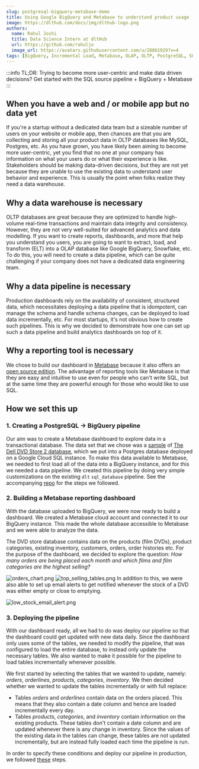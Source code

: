 ```yaml
---
slug: postgresql-bigquery-metabase-demo
title: Using Google BigQuery and Metabase to understand product usage
image: https://dlthub.com/docs/img/dlthub-logo.png
authors:
  name: Rahul Joshi
  title: Data Science Intern at dltHub
  url: https://github.com/rahuljo
  image_url: https://avatars.githubusercontent.com/u/28861929?v=4
tags: [BigQuery, Incremental Load, Metabase, OLAP, OLTP, PostgreSQL, SQL source pipeline]
---  
```

:::info
TL;DR: Trying to become more user-centric and make data driven decisions? Get started with the SQL source pipeline + BigQuery + Metabase
:::
## When you have a web and / or mobile app but no data yet

If you're a startup without a dedicated data team but a sizeable number of users on your website or mobile app, then chances are that you are collecting and storing all your product data in OLTP databases like MySQL, Postgres, etc. As you have grown, you have likely been aiming to become more user-centric, yet you find that no one at your company has information on what your users do or what their experience is like. Stakeholders should be making data-driven decisions, but they are not yet because they are unable to use the existing data to understand user behavior and experience. This is usually the point when folks realize they need a data warehouse.

## Why a data warehouse is necessary

OLTP databases are great because they are optimized to handle high-volume real-time transactions and maintain data integrity and consistency. However, they are not very well-suited for advanced analytics and data modelling. If you want to create reports, dashboards, and more that help you understand you users, you are going to want to extract, load, and transform (ELT) into a OLAP database like Google BigQuery, Snowflake, etc. To do this, you will need to create a data pipeline, which can be quite challenging if your company does not have a dedicated data engineering team.

## Why a data pipeline is necessary

Production dashboards rely on the availability of consistent, structured data, which necessitates deploying a data pipeline that is idompotent, can manage the schema and handle schema changes, can be deployed to load data incrementally, etc. For most startups, it's not obvious how to create such pipelines. This is why we decided to demonstrate how one can set up such a data pipeline and build analytics dashboards on top of it.

## Why a reporting tool is necessary

We chose to build our dashboard in [Metabase](https://www.metabase.com/) because it also offers an [open source edition](https://www.metabase.com/start/oss/). The advantage of reporting tools like Metabase is that they are easy and intuitive to use even for people who can't write SQL, but at the same time they are powerful enough for those who would like to use SQL.

## How we set this up

### 1. Creating a PostgreSQL -> BigQuery pipeline

Our aim was to create a Metabase dashboard to explore data in a transactional database. The data set that we chose was a [sample](https://github.com/fortunewalla/dvdstore) of [The Dell DVD Store 2 database](https://linux.dell.com/files/dvdstore/), which we put into a Postgres database deployed on a Google Cloud SQL instance. To make this data available to Metabase, we needed to first load all of the data into a BigQuery instance, and for this we needed a data pipeline. We created this pipeline by doing very simple customizations on the existing `dlt` `sql_database` pipeline. See the accompanying [repo](https://github.com/dlt-hub/postgresql_bigquery_pipeline_demo) for the steps we followed.

### 2. Building a Metabase reporting dashboard

With the database uploaded to BigQuery, we were now ready to build a dashboard. We created a Metabase cloud account and connected it to our BigQuery instance. This made the whole database accessible to Metabase and we were able to analyze the data.  

The DVD store database contains data on the products (film DVDs), product categories, existing inventory, customers, orders, order histories etc. For the purpose of the dashboard, we decided to explore the question: *How many orders are being placed each month and which films and film categories are the highest selling?*  

![orders_chart.png](/img/experiment3_dashboard_orders_chart.png)   ![top_selling_tables.png](/img/experiment3_dashboard_top_selling_tables.png)
In addition to this, we were also able to set up email alerts to get notified whenever the stock of a DVD was either empty or close to emptying.

![low_stock_email_alert.png](/img/experiment3_low_stock_email_alert.png) 

### 3. Deploying the pipeline

With our dashboard ready, all we had to do was deploy our pipeline so that the dashboard could get updated with new data daily. Since the dashboard only uses some of the tables, we needed to modify the pipeline, that was configured to load the entire database, to instead only update the necessary tables. We also wanted to make it possible for the pipeline to load tables incrementally whenever possible.  

We first started by selecting the tables that we wanted to update, namely: *orders*, *orderlines*, *products*, *categories*, *inventory*. We then decided whether we wanted to update the tables incrementally or with full replace:  
- Tables *orders* and *orderlines* contain data on the orders placed. This means that they also contain a date column and hence are loaded incrementally every day.  
- Tables *products*, *categories*, and *inventory* contain information on the existing products. These tables don't contain a date column and are updated whenever there is any change in inventory. Since the values of the existing data in the tables can change, these tables are not updated incrementally, but are instead fully loaded each time the pipeline is run.  
  
In order to specify these conditions and deploy our pipeline in production, we followed [these](https://github.com/dlt-hub/postgresql_bigquery_pipeline_demo) steps.